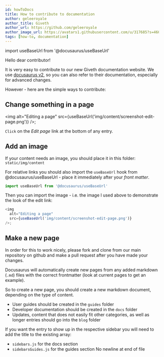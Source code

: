 ```yaml
---
id: howToDocs    
title: How to contribute to documentation
author: geleeroyale
author_title: Giveth
author_url: https://github.com/geleeroyale
author_image_url: https://avatars1.githubusercontent.com/u/317685?s=460&u=cad937f322db29d6ade49956c8d7d289a583fa9c&v=4
tags: [how-to, documentation]
---
```


import useBaseUrl from '@docusaurus/useBaseUrl'

Hello dear contributor!

It is very easy to contribute to our new Giveth documentation website. We use [docusaurus v2](https://v2.docusaurus.io), so you can also refer to their documentation, especially for advanced changes.

However - here are the simple ways to contribute:

## Change something in a page

<img
  alt="Editing a page"
  src={useBaseUrl('img/content/screenshot-edit-page.png')}
/>;

`Click` on the *Edit page* link at the bottom of any entry.

## Add an image

If your content needs an image, you should place it in this folder: `static/img/content`

For relative links you should also import the `useBaseUrl` hook from @docusaurus/useBaseUrl - place it immediately after your *front matter*.

```js
import useBaseUrl from '@docusaurus/useBaseUrl'
```

Then you can import the image - i.e. the image I used above to demonstrate the look of the edit link:

```js
<img
  alt="Editing a page"
  src={useBaseUrl('img/content/screenshot-edit-page.png')}
/>;
```

## Make a new page

In order for this to work nicely, please fork and clone from our main repository on github and make a pull request after you have made your changes.

Docusaurus will automatically create new pages from any added markdown (`.md`) files with the correct frontmatter (look at current pages to get an example).

So to create a new page, you should create a new markdown document, depending on the type of content.

- User guides should be created in the `guides` folder
- Developer documentation should be created in the `docs` folder
- Updates, content that does not easily fit other categories, as well as longer entries should go into the `blog` folder

If you want the entry to show up in the respective sidebar you will need to add the title to the existing array:

- `sidebars.js` for the docs section
- `sidebarsGuides.js` for the guides section
 No newline at end of file
